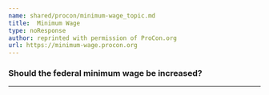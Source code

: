 ```yaml
---
name: shared/procon/minimum-wage_topic.md
title:  Minimum Wage 
type: noResponse
author: reprinted with permission of ProCon.org
url: https://minimum-wage.procon.org 
---
```


###  Should the federal minimum wage be increased?

---

